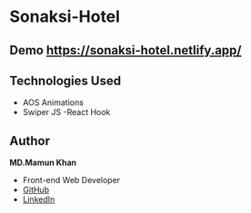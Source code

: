 # Sonaksi-Hotel

## Demo https://sonaksi-hotel.netlify.app/

## Technologies Used
- AOS Animations
- Swiper JS 
-React Hook

## Author
**MD.Mamun Khan**
- Front-end Web Developer
- [GitHub](https://github.com/MamunKhan2002)
- [LinkedIn](https://www.linkedin.com/in/mamun-khan-90563a294/)
